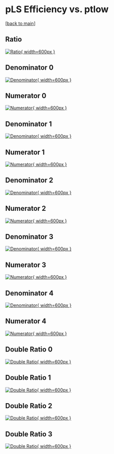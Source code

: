 # pLS Efficiency vs. ptlow

[[back to main](./)]



## Ratio

[![Ratio](../mtv/var/pLS_loweta_321_-1_eff_ptlow.png){ width=600px }](../mtv/var/pLS_loweta_321_-1_eff_ptlow.pdf)

## Denominator 0

[![Denominator](../mtv/den/pLS_loweta_321_-1_eff_ptlow_den0.png){ width=600px }](../mtv/den/pLS_loweta_321_-1_eff_ptlow_den0.pdf)

## Numerator 0

[![Numerator](../mtv/num/pLS_loweta_321_-1_eff_ptlow_num0.png){ width=600px }](../mtv/num/pLS_loweta_321_-1_eff_ptlow_num0.pdf)

## Denominator 1

[![Denominator](../mtv/den/pLS_loweta_321_-1_eff_ptlow_den1.png){ width=600px }](../mtv/den/pLS_loweta_321_-1_eff_ptlow_den1.pdf)

## Numerator 1

[![Numerator](../mtv/num/pLS_loweta_321_-1_eff_ptlow_num1.png){ width=600px }](../mtv/num/pLS_loweta_321_-1_eff_ptlow_num1.pdf)

## Denominator 2

[![Denominator](../mtv/den/pLS_loweta_321_-1_eff_ptlow_den2.png){ width=600px }](../mtv/den/pLS_loweta_321_-1_eff_ptlow_den2.pdf)

## Numerator 2

[![Numerator](../mtv/num/pLS_loweta_321_-1_eff_ptlow_num2.png){ width=600px }](../mtv/num/pLS_loweta_321_-1_eff_ptlow_num2.pdf)

## Denominator 3

[![Denominator](../mtv/den/pLS_loweta_321_-1_eff_ptlow_den3.png){ width=600px }](../mtv/den/pLS_loweta_321_-1_eff_ptlow_den3.pdf)

## Numerator 3

[![Numerator](../mtv/num/pLS_loweta_321_-1_eff_ptlow_num3.png){ width=600px }](../mtv/num/pLS_loweta_321_-1_eff_ptlow_num3.pdf)

## Denominator 4

[![Denominator](../mtv/den/pLS_loweta_321_-1_eff_ptlow_den4.png){ width=600px }](../mtv/den/pLS_loweta_321_-1_eff_ptlow_den4.pdf)

## Numerator 4

[![Numerator](../mtv/num/pLS_loweta_321_-1_eff_ptlow_num4.png){ width=600px }](../mtv/num/pLS_loweta_321_-1_eff_ptlow_num4.pdf)

## Double Ratio 0

[![Double Ratio](../mtv/ratio/pLS_loweta_321_-1_eff_ptlow_ratio0.png){ width=600px }](../mtv/ratio/pLS_loweta_321_-1_eff_ptlow_ratio0.pdf)

## Double Ratio 1

[![Double Ratio](../mtv/ratio/pLS_loweta_321_-1_eff_ptlow_ratio1.png){ width=600px }](../mtv/ratio/pLS_loweta_321_-1_eff_ptlow_ratio1.pdf)

## Double Ratio 2

[![Double Ratio](../mtv/ratio/pLS_loweta_321_-1_eff_ptlow_ratio2.png){ width=600px }](../mtv/ratio/pLS_loweta_321_-1_eff_ptlow_ratio2.pdf)

## Double Ratio 3

[![Double Ratio](../mtv/ratio/pLS_loweta_321_-1_eff_ptlow_ratio3.png){ width=600px }](../mtv/ratio/pLS_loweta_321_-1_eff_ptlow_ratio3.pdf)

